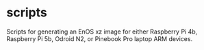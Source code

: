 # scripts
Scripts for generating an EnOS xz image for either Raspberry Pi 4b, Raspberry Pi 5b, Odroid N2, or Pinebook Pro laptop ARM devices.

